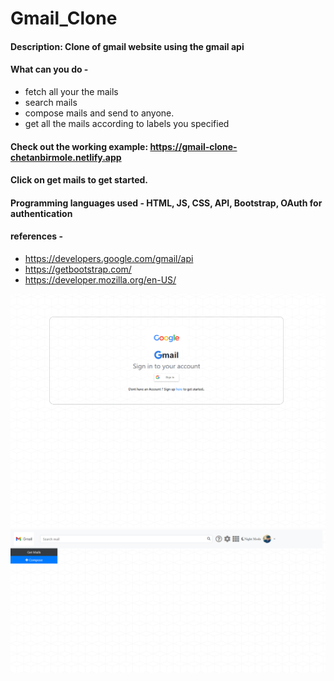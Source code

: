# Gmail_Clone

#### Description: Clone of gmail website using the gmail api

#### What can you do - 
- fetch all your the mails
- search mails
- compose mails and send to anyone.
- get all the mails according to labels you specified

#### Check out the working example: https://gmail-clone-chetanbirmole.netlify.app

#### Click on get mails to get started.

#### Programming languages used - HTML, JS, CSS, API, Bootstrap, OAuth for authentication

#### references - 
- https://developers.google.com/gmail/api
- https://getbootstrap.com/
- https://developer.mozilla.org/en-US/

![Image 1](https://github.com/chetas11/Gmail_Clone/blob/master/Screenshot_2020-12-09%20Mail.png)
![Image 2](https://github.com/chetas11/Gmail_Clone/blob/master/Screenshot_2020-12-09%20Mail(1).png)

